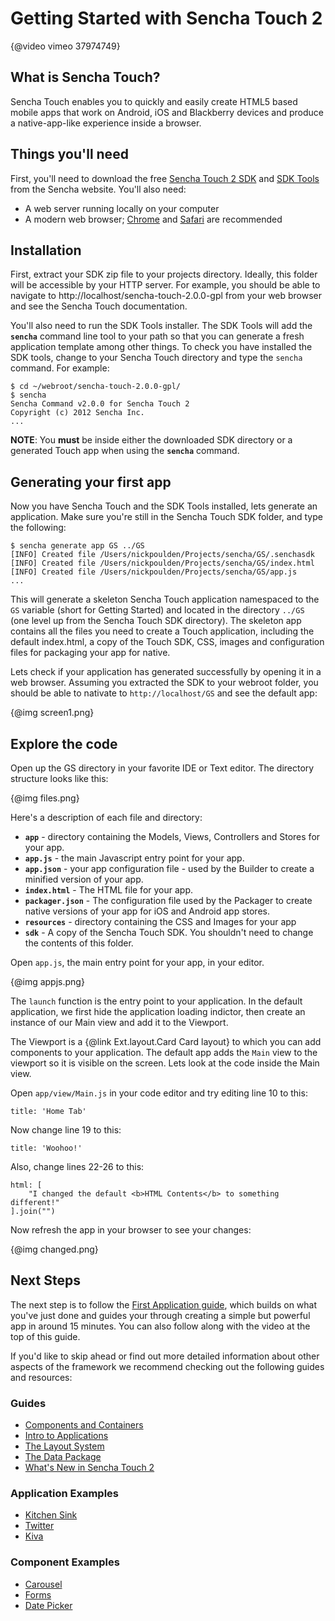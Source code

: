 # Getting Started with Sencha Touch 2

{@video vimeo 37974749}

## What is Sencha Touch?

Sencha Touch enables you to quickly and easily create HTML5 based mobile apps that work on Android, iOS and Blackberry devices and produce a native-app-like experience inside a browser.

## Things you'll need

First, you'll need to download the free [Sencha Touch 2 SDK](http://www.sencha.com/products/touch/download/) and
[SDK Tools](http://www.sencha.com/products/sdk-tools/download) from the Sencha website. You'll also need:

 - A web server running locally on your computer
 - A modern web browser; [Chrome](https://www.google.com/chrome) and [Safari](http://www.apple.com/safari/download/) are recommended

## Installation

First, extract your SDK zip file to your projects directory. Ideally, this folder will be accessible by your HTTP server.
For example, you should be able to navigate to http://localhost/sencha-touch-2.0.0-gpl from your web browser and see the
Sencha Touch documentation.

You'll also need to run the SDK Tools installer. The SDK Tools will add the **`sencha`** command line tool to your path
so that you can generate a fresh application template among other things. To check you have installed the SDK tools,
change to your Sencha Touch directory and type the `sencha` command. For example:

    $ cd ~/webroot/sencha-touch-2.0.0-gpl/
    $ sencha
    Sencha Command v2.0.0 for Sencha Touch 2
    Copyright (c) 2012 Sencha Inc.
    ...

**NOTE**: You **must** be inside either the downloaded SDK directory or a generated Touch app when using the **`sencha`** command.

## Generating your first app

Now you have Sencha Touch and the SDK Tools installed, lets generate an application. Make sure you're still in the
Sencha Touch SDK folder, and type the following:

    $ sencha generate app GS ../GS
    [INFO] Created file /Users/nickpoulden/Projects/sencha/GS/.senchasdk
    [INFO] Created file /Users/nickpoulden/Projects/sencha/GS/index.html
    [INFO] Created file /Users/nickpoulden/Projects/sencha/GS/app.js
    ...

This will generate a skeleton Sencha Touch application namespaced to the `GS` variable (short for Getting Started) and
located in the directory `../GS` (one level up from the Sencha Touch SDK directory). The skeleton app contains all the
files you need to create a Touch application, including the default index.html, a copy of the Touch SDK, CSS, images and
configuration files for packaging your app for native.

Lets check if your application has generated successfully by opening it in a web browser. Assuming you extracted the SDK
to your webroot folder, you should be able to nativate to `http://localhost/GS` and see the default app:

{@img screen1.png}

## Explore the code

Open up the GS directory in your favorite IDE or Text editor. The directory structure looks like this:

{@img files.png}

Here's a description of each file and directory:

  - **`app`** - directory containing the Models, Views, Controllers and Stores for your app.
  - **`app.js`** - the main Javascript entry point for your app.
  - **`app.json`** - your app configuration file - used by the Builder to create a minified version of your app.
  - **`index.html`** - The HTML file for your app.
  - **`packager.json`** - The configuration file used by the Packager to create native versions of your app for iOS and Android app stores.
  - **`resources`** - directory containing the CSS and Images for your app
  - **`sdk`** - A copy of the Sencha Touch SDK. You shouldn't need to change the contents of this folder.

Open `app.js`, the main entry point for your app, in your editor.

{@img appjs.png}

The `launch` function is the entry point to your application. In the default application, we first hide the application
loading indictor, then create an instance of our Main view and add it to the Viewport.

The Viewport is a {@link Ext.layout.Card Card layout} to which you can add components to your application. The default
app adds the `Main` view to the viewport so it is visible on the screen. Lets look at the code inside the Main view.

Open `app/view/Main.js` in your code editor and try editing line 10 to this:

    title: 'Home Tab'

Now change line 19 to this:

    title: 'Woohoo!'

Also, change lines 22-26 to this:

    html: [
        "I changed the default <b>HTML Contents</b> to something different!"
    ].join("")

Now refresh the app in your browser to see your changes:

{@img changed.png}

## Next Steps

The next step is to follow the <a href="#!/guide/first_app">First Application guide</a>, which builds on what you've
just done and guides your through creating a simple but powerful app in around 15 minutes. You can also follow along
with the video at the top of this guide.

If you'd like to skip ahead or find out more detailed information about other aspects of the framework we recommend
checking out the following guides and resources:

### Guides

* [Components and Containers](#!/guide/components)
* [Intro to Applications](#!/guide/apps_intro)
* [The Layout System](#!/guide/layouts)
* [The Data Package](#!/guide/data)
* [What's New in Sencha Touch 2](#!/guide/whats_new)

### Application Examples

* [Kitchen Sink](#!/example/kitchen-sink)
* [Twitter](#!/example/twitter)
* [Kiva](#!/example/kiva)

### Component Examples

* [Carousel](#!/example/carousel)
* [Forms](#!/example/forms)
* [Date Picker](#!/example/pickers)
